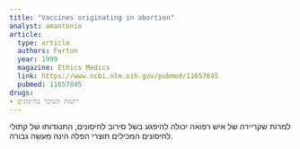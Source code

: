 ```yaml
---
title: "Vaccines originating in abortion"
analyst: amantonio
article:
  type: article
  authors: Furton
  year: 1999
  magazine: Ethics Medics
  link: https://www.ncbi.nlm.nih.gov/pubmed/11657845
  pubmed: 11657845
drugs:
- רקמת העובר בחיסונים
---
```


למרות שקריירה של איש רפואה יכולה להיפגע בשל סירוב לחיסונים, התנגדותו של קתולי לחיסונים המכילים תוצרי הפלה הינה מעשה גבורה.
